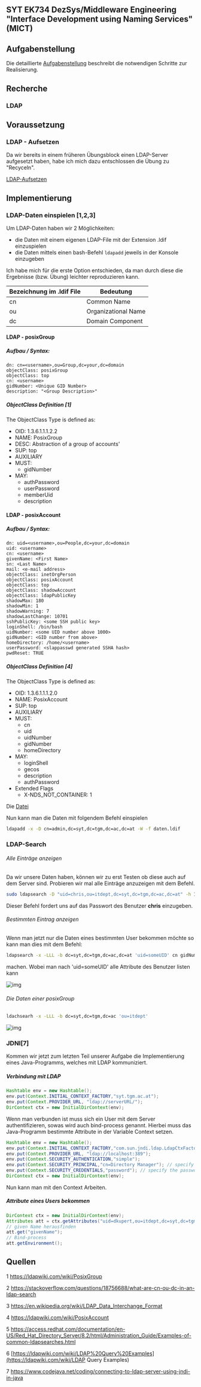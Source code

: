 ## SYT EK734 DezSys/Middleware Engineering "Interface Development using Naming Services" (MICT)

## Aufgabenstellung

Die detaillierte [Aufgabenstellung]() beschreibt die notwendigen Schritte zur Realisierung.

## Recherche

### LDAP

## Voraussetzung

### LDAP - Aufsetzen

Da wir bereits in einem früheren Übungsblock einen LDAP-Server aufgesetzt haben, habe ich mich dazu entschlossen die Übung zu "Recyceln".

[LDAP-Aufsetzen]()

## Implementierung

### LDAP-Daten einspielen [1,2,3]

Um LDAP-Daten haben wir 2 Möglichkeiten:

* die Daten mit einem eigenen LDAP-File mit der Extension .ldif einzuspielen
* die Daten mittels einen bash-Befehl `ldapadd` jeweils in der Konsole einzugeben

Ich habe mich für die erste Option entschieden, da man durch diese die Ergebnisse (bzw. Übung) leichter reproduzieren kann.

| Bezeichnung im .ldif File | Bedeutung           |
| ------------------------- | ------------------- |
| cn                        | Common Name         |
| ou                        | Organizational Name |
| dc                        | Domain Component    |



#### LDAP - posixGroup 

##### Aufbau / Syntax:

```ldap
dn: cn=<username>,ou=Group,dc=your,dc=domain
objectClass: posixGroup
objectClass: top
cn: <username>
gidNumber: <Unique GID Number>
description: "<Group Description>"
```

##### ObjectClass Definition [1]

The ObjectClass Type is defined as:

- OID: 1.3.6.1.1.1.2.2
- NAME: PosixGroup
- DESC: Abstraction of a group of accounts'
- SUP: top
- AUXILIARY
- MUST:
  - gidNumber
- MAY:
  - authPassword
  - userPassword
  - memberUid
  - description

#### LDAP - posixAccount

##### Aufbau / Syntax:

```ldap
dn: uid=<username>,ou=People,dc=your,dc=domain
uid: <username>
cn: <username>
givenName: <First Name>
sn: <Last Name>
mail: <e-mail address>
objectClass: inetOrgPerson
objectClass: posixAccount
objectClass: top
objectClass: shadowAccount
objectClass: ldapPublicKey
shadowMax: 180
shadowMin: 1
shadowWarning: 7
shadowLastChange: 10701
sshPublicKey: <some SSH public key>
loginShell: /bin/bash
uidNumber: <some UID number above 1000>
gidNumber: <GID number from above>
homeDirectory: /home/<username>
userPassword: <slappasswd generated SSHA hash>
pwdReset: TRUE
```

##### ObjectClass Definition [4]

The ObjectClass Type is defined as:

* OID: 1.3.6.1.1.1.2.0 
* NAME: PosixAccount 
* SUP: top
*  AUXILIARY 
* MUST: 
  * cn 
  * uid 
  * uidNumber 
  * gidNumber 
  * homeDirectory 
* MAY: 
  * loginShell 
  * gecos 
  * description 
  * authPassword 
* Extended Flags 
  * X-NDS_NOT_CONTAINER: 1

Die [Datei](daten.ldif)

Nun kann man die Daten mit folgendem Befehl einspielen

```bash
ldapadd -x -D cn=admin,dc=syt,dc=tgm,dc=ac,dc=at -W -f daten.ldif
```

### LDAP-Search

###### Alle Einträge anzeigen

Da wir unsere Daten haben, können wir zu erst Testen ob diese auch auf dem Server sind. Probieren wir mal alle Einträge anzuzeigen mit dem Befehl.

```bash
sudo ldapsearch -D "uid=chris,ou=itdept,dc=syt,dc=tgm,dc=ac,dc=at" -h 192.168.176.159 -b "dc=syt,dc=tgm,dc=ac,dc=at" -W -p 389 -s sub "(objectclass=*)"
```

Dieser Befehl fordert uns auf das Passwort des Benutzer **chris** einzugeben.

###### Bestimmten Eintrag anzeigen

Wenn man jetzt nur die Daten eines bestimmten User bekommen möchte so kann man dies mit dem Befehl:

```bash
ldapsearch -x -LLL -b dc=syt,dc=tgm,dc=ac,dc=at 'uid=someUID' cn gidNumber
```

machen. Wobei man nach 'uid=someUID' alle Attribute des Benutzer listen kann

![img](README/unknown.png)

###### Die Daten einer posixGroup

```bash
ldachsearh -x -LLL -b dc=syt,dc=tgm,dc=ac 'ou=itdept' 
```

![img](README/unknown-1579766782257.png)

### JDNI[7]

Kommen wir jetzt zum letzten Teil unserer Aufgabe die Implementierung eines Java-Programms, welches mit LDAP kommuniziert.

##### Verbindung mit LDAP

```java
Hashtable env = new Hashtable();
env.put(Context.INITIAL_CONTEXT_FACTORY,"syt.tgm.ac.at");
env.put(Context.PROVIDER_URL, "ldap://serverURL/");
DirContext ctx = new InitialDirContext(env);

```

Wenn man verbunden ist muss sich ein User mit dem Server authentifizieren, sowas wird auch bind-process genannt. Hierbei muss das Java-Programm bestimmte Attribute in der Variable Context setzen.

```java
Hashtable env = new Hashtable();
env.put(Context.INITIAL_CONTEXT_FACTORY,"com.sun.jndi.ldap.LdapCtxFactory");
env.put(Context.PROVIDER_URL, "ldap://localhost:389");
env.put(Context.SECURITY_AUTHENTICATION,"simple");
env.put(Context.SECURITY_PRINCIPAL,"cn=Directory Manager"); // specify the username
env.put(Context.SECURITY_CREDENTIALS,"password"); // specify the password
DirContext ctx = new InitialDirContext(env);
```

Nun kann man mit den Context Arbeiten.

##### Attribute eines Users bekommen

```java
DirContext ctx = new InitialDirContext(env);
Attributes att = ctx.getAttributes("uid=dkupert,ou=itdept,dc=syt,dc=tgm,dc=ac,dc=at");
// given Name herausfinden
att.get("givenName");
// Bind-process
att.getEnvironment();
```

## Quellen

1 https://ldapwiki.com/wiki/PosixGroup

2 https://stackoverflow.com/questions/18756688/what-are-cn-ou-dc-in-an-ldap-search

3 https://en.wikipedia.org/wiki/LDAP_Data_Interchange_Format

4 https://ldapwiki.com/wiki/PosixAccount

5 https://access.redhat.com/documentation/en-US/Red_Hat_Directory_Server/8.2/html/Administration_Guide/Examples-of-common-ldapsearches.html

6 [https://ldapwiki.com/wiki/LDAP%20Query%20Examples](https://ldapwiki.com/wiki/LDAP Query Examples)

7 https://www.codejava.net/coding/connecting-to-ldap-server-using-jndi-in-java

